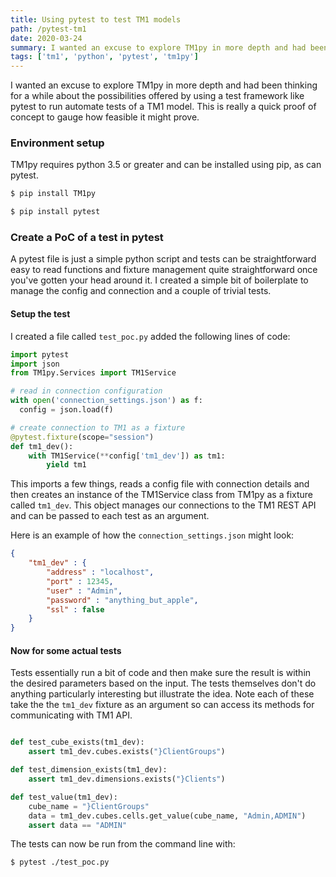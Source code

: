 ```yaml
---
title: Using pytest to test TM1 models
path: /pytest-tm1
date: 2020-03-24
summary: I wanted an excuse to explore TM1py in more depth and had been thinking for a while about the possibilities offered by using a test framework like pytest to run automate tests of a TM1 model. This is really a quick proof of concept to gauge how feasible it might prove.
tags: ['tm1', 'python', 'pytest', 'tm1py']
---
```


I wanted an excuse to explore TM1py in more depth and had been thinking for a while about the possibilities offered by using a test framework like pytest to run automate tests of a TM1 model. This is really a quick proof of concept to gauge how feasible it might prove. 

### Environment setup

TM1py requires python 3.5 or greater and can be installed using pip, as can pytest. 

```sh
$ pip install TM1py
``` 
```sh
$ pip install pytest
```

### Create a PoC of a test in pytest

A pytest file is just a simple python script and tests can be straightforward easy to read functions and fixture management quite straightforward once you've gotten your head around it. I created a simple bit of boilerplate to manage the config and connection and a couple of trivial tests.

#### Setup the test 

I created a file called ```test_poc.py``` added the following lines of code:

```python
import pytest
import json
from TM1py.Services import TM1Service

# read in connection configuration
with open('connection_settings.json') as f:
  config = json.load(f)

# create connection to TM1 as a fixture
@pytest.fixture(scope="session")
def tm1_dev():
    with TM1Service(**config['tm1_dev']) as tm1:
        yield tm1

``` 

This imports a few things, reads a config file with connection details and then creates an instance of the TM1Service class from TM1py as a fixture called ```tm1_dev```. This object manages our connections to the TM1 REST API and can be passed to each test as an argument.

Here is an example of how the ```connection_settings.json``` might look:

```json
{
    "tm1_dev" : {
        "address" : "localhost",
        "port" : 12345,
        "user" : "Admin",
        "password" : "anything_but_apple",
        "ssl" : false
    }
}

```

#### Now for some actual tests

Tests essentially run a bit of code and then make sure the result is within the desired parameters based on the input. The tests themselves don't do anything particularly interesting but illustrate the idea. Note each of these take the the ```tm1_dev``` fixture as an argument so can access its methods for communicating with TM1 API.

```python

def test_cube_exists(tm1_dev):
    assert tm1_dev.cubes.exists("}ClientGroups")    

def test_dimension_exists(tm1_dev):
    assert tm1_dev.dimensions.exists("}Clients")    

def test_value(tm1_dev):
    cube_name = "}ClientGroups"
    data = tm1_dev.cubes.cells.get_value(cube_name, "Admin,ADMIN")
    assert data == "ADMIN"
```

The tests can now be run from the command line with:

```sh
$ pytest ./test_poc.py
```